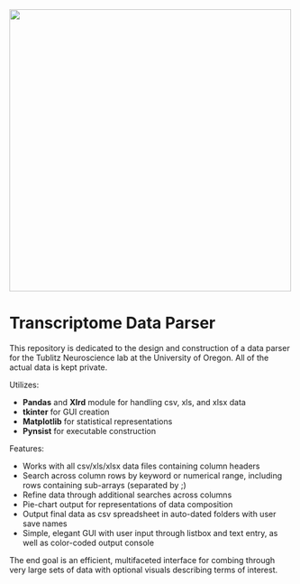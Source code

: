 <img src='http://galenscovell.github.io/css/pics/parser.png' width=500px />

# Transcriptome Data Parser

This repository is dedicated to the design and construction of a data parser for the Tublitz Neuroscience lab at the University of Oregon. All of the actual data is kept private.

Utilizes:
* <b>Pandas</b> and <b>Xlrd</b> module for handling csv, xls, and xlsx data
* <b>tkinter</b> for GUI creation
* <b>Matplotlib</b> for statistical representations
* <b>Pynsist</b> for executable construction

Features:
* Works with all csv/xls/xlsx data files containing column headers
* Search across column rows by keyword or numerical range, including rows containing sub-arrays (separated by ;)
* Refine data through additional searches across columns
* Pie-chart output for representations of data composition
* Output final data as csv spreadsheet in auto-dated folders with user save names
* Simple, elegant GUI with user input through listbox and text entry, as well as color-coded output console

The end goal is an efficient, multifaceted interface for combing through very large sets of data with optional visuals describing terms of interest.
